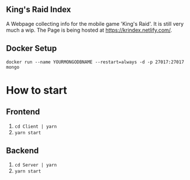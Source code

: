## King's Raid Index

A Webpage collecting info for the mobile game 'King's Raid'. It is still very much a wip. The Page is being hosted at https://krindex.netlify.com/.

## Docker Setup

`docker run --name YOURMONGODBNAME --restart=always -d -p 27017:27017 mongo`

# How to start

## Frontend

1. `cd Client | yarn`
2. `yarn start`

## Backend

1. `cd Server | yarn`
2. `yarn start`
